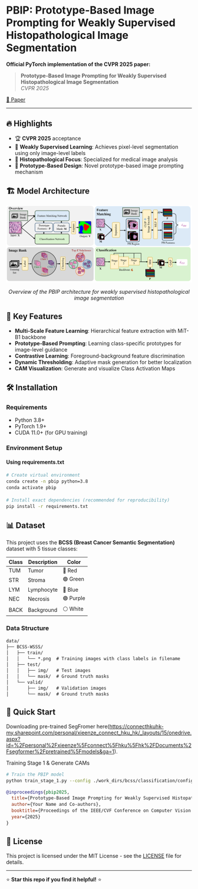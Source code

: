 # PBIP: Prototype-Based Image Prompting for Weakly Supervised Histopathological Image Segmentation

**Official PyTorch implementation of the CVPR 2025 paper:**

> **Prototype-Based Image Prompting for Weakly Supervised Histopathological Image Segmentation**  
> *CVPR 2025*

[📄 Paper](https://arxiv.org/abs/2503.12068)

---

## 🔥 Highlights

- 🏆 **CVPR 2025** acceptance
- 🎯 **Weakly Supervised Learning**: Achieves pixel-level segmentation using only image-level labels
- 🧬 **Histopathological Focus**: Specialized for medical image analysis
- 🚀 **Prototype-Based Design**: Novel prototype-based image prompting mechanism

## 🏗️ Model Architecture

<div align="center">
  <img src="Figure/model.png" alt="PBIP Model Architecture" width="800">
  <p><em>Overview of the PBIP architecture for weakly supervised histopathological image segmentation</em></p>
</div>

## 🎯 Key Features

- **Multi-Scale Feature Learning**: Hierarchical feature extraction with MiT-B1 backbone
- **Prototype-Based Prompting**: Learning class-specific prototypes for image-level guidance
- **Contrastive Learning**: Foreground-background feature discrimination
- **Dynamic Thresholding**: Adaptive mask generation for better localization
- **CAM Visualization**: Generate and visualize Class Activation Maps

## 🛠️ Installation

### Requirements
- Python 3.8+
- PyTorch 1.9+
- CUDA 11.0+ (for GPU training)

### Environment Setup

#### Using requirements.txt
```bash
# Create virtual environment
conda create -n pbip python=3.8
conda activate pbip

# Install exact dependencies (recommended for reproducibility)
pip install -r requirements.txt
```

## 📊 Dataset

This project uses the **BCSS (Breast Cancer Semantic Segmentation)** dataset with 5 tissue classes:

| Class | Description | Color |
|-------|-------------|-------|
| TUM | Tumor | 🔴 Red |
| STR | Stroma | 🟢 Green |
| LYM | Lymphocyte | 🔵 Blue |
| NEC | Necrosis | 🟣 Purple |
| BACK | Background | ⚪ White |

### Data Structure
```
data/
├── BCSS-WSSS/
│   ├── train/
│   │   └── *.png  # Training images with class labels in filename
│   ├── test/
│   │   ├── img/   # Test images
│   │   └── mask/  # Ground truth masks
│   └── valid/
│       ├── img/   # Validation images
│       └── mask/  # Ground truth masks
```

## 🚀 Quick Start
Downloading pre-trained SegFromer here(https://connecthkuhk-my.sharepoint.com/personal/xieenze_connect_hku_hk/_layouts/15/onedrive.aspx?id=%2Fpersonal%2Fxieenze%5Fconnect%5Fhku%5Fhk%2FDocuments%2Fsegformer%2Fpretrained%5Fmodels&ga=1).

Training Stage 1 & Generate CAMs
```bash
# Train the PBIP model
python train_stage_1.py --config ./work_dirs/bcss/classification/config.yaml --gpu 0
```

```bibtex
@inproceedings{pbip2025,
  title={Prototype-Based Image Prompting for Weakly Supervised Histopathological Image Segmentation},
  author={Your Name and Co-authors},
  booktitle={Proceedings of the IEEE/CVF Conference on Computer Vision and Pattern Recognition (CVPR)},
  year={2025}
}
```

## 📜 License

This project is licensed under the MIT License - see the [LICENSE](LICENSE) file for details.

---

⭐ **Star this repo if you find it helpful!** ⭐ 
